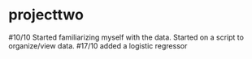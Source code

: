 # projecttwo

#10/10 Started familiarizing myself with the data. Started on a script to organize/view data.
#17/10 added a logistic regressor
